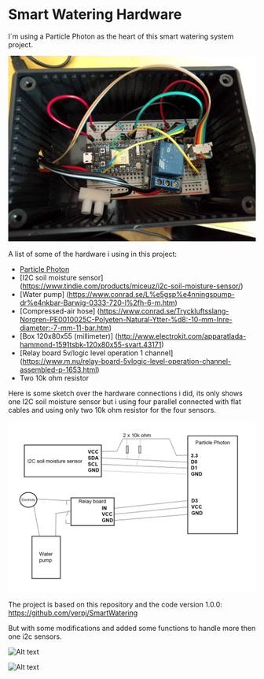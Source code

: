 # Smart Watering Hardware
I`m using a Particle Photon as the heart of this smart watering system project.

![Alt text](https://raw.githubusercontent.com/MyOrchard/SmartWatering-Hardware/master/images/the-heart.png "The heart of the system")

A list of some of the hardware i using in this project:

- [Particle Photon](https://www.particle.io/)
- [I2C soil moisture sensor] (https://www.tindie.com/products/miceuz/i2c-soil-moisture-sensor/)
- [Water pump] (https://www.conrad.se/L%e5gsp%e4nningspump-dr%e4nkbar-Barwig-0333-720-l%2fh-6-m.htm)
- [Compressed-air hose] (https://www.conrad.se/Tryckluftsslang-Norgren-PE0010025C-Polyeten-Natural-Ytter-%d8:-10-mm-Inre-diameter:-7-mm-11-bar.htm)
- [Box 120x80x55 (millimeter)] (http://www.electrokit.com/apparatlada-hammond-1591tsbk-120x80x55-svart.43171)
- [Relay board 5v/logic level operation 1 channel] (https://www.m.nu/relay-board-5vlogic-level-operation-channel-assembled-p-1653.html)
- Two 10k ohm resistor

Here is some sketch over the hardware connections i did, its only shows one I2C soil moisture sensor but i using four parallel connected with flat cables and using only two 10k ohm resistor for the four sensors.

![Alt text](https://raw.githubusercontent.com/MyOrchard/SmartWatering-Hardware/master/images/hardware-connections.png "The connections between the hardware")

The project is based on this repository and the code version 1.0.0: https://github.com/yerpj/SmartWatering

But with some modifications and added some functions to handle more then one i2c sensors.

![Alt text](https://raw.githubusercontent.com/MyOrchard/SmartWatering-Hardware/master/images/photon-with-i2c-sensor "Particle Photon with one I2C soil moisture sensor")

![Alt text](https://raw.githubusercontent.com/MyOrchard/SmartWatering-Hardware/master/images/i2csensor "I2C soil moisture sensors")